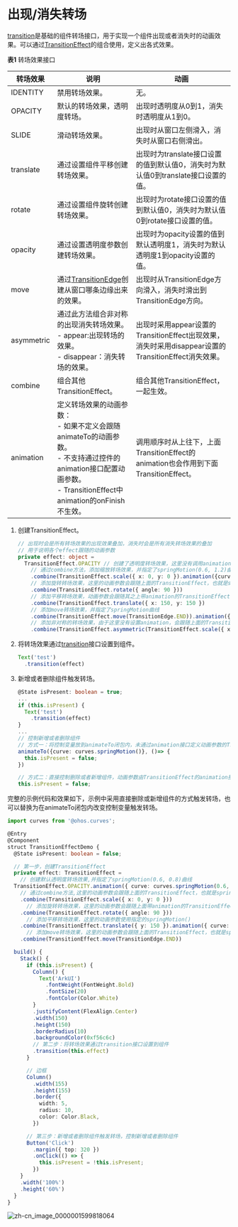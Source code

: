 # 出现/消失转场


[transition](../reference/arkui-ts/ts-transition-animation-component.md)是基础的组件转场接口，用于实现一个组件出现或者消失时的动画效果。可以通过[TransitionEffect](../reference/arkui-ts/ts-transition-animation-component.md#transitioneffect10对象说明)的组合使用，定义出各式效果。


  **表1** 转场效果接口

| 转场效果 | 说明 | 动画 |
| -------- | -------- | -------- |
| IDENTITY | 禁用转场效果。 | 无。 |
| OPACITY | 默认的转场效果，透明度转场。 | 出现时透明度从0到1，消失时透明度从1到0。 |
| SLIDE | 滑动转场效果。 | 出现时从窗口左侧滑入，消失时从窗口右侧滑出。 |
| translate | 通过设置组件平移创建转场效果。 | 出现时为translate接口设置的值到默认值0，消失时为默认值0到translate接口设置的值。 |
| rotate | 通过设置组件旋转创建转场效果。 | 出现时为rotate接口设置的值到默认值0，消失时为默认值0到rotate接口设置的值。 |
| opacity | 通过设置透明度参数创建转场效果。 | 出现时为opacity设置的值到默认透明度1，消失时为默认透明度1到opacity设置的值。 |
| move | 通过[TransitionEdge](../reference/arkui-ts/ts-appendix-enums.md#transitionedge10)创建从窗口哪条边缘出来的效果。 | 出现时从TransitionEdge方向滑入，消失时滑出到TransitionEdge方向。 |
| asymmetric | 通过此方法组合非对称的出现消失转场效果。<br/>- appear:出现转场的效果。<br/>- disappear：消失转场的效果。 | 出现时采用appear设置的TransitionEffect出现效果，消失时采用disappear设置的TransitionEffect消失效果。 |
| combine | 组合其他TransitionEffect。 | 组合其他TransitionEffect，一起生效。 |
| animation | 定义转场效果的动画参数：<br/>-&nbsp;如果不定义会跟随animateTo的动画参数。<br/>-&nbsp;不支持通过控件的animation接口配置动画参数。<br/>-&nbsp;TransitionEffect中animation的onFinish不生效。 | 调用顺序时从上往下，上面TransitionEffect的animation也会作用到下面TransitionEffect。 |


1. 创建TransitionEffect。
  
   ```ts
   // 出现时会是所有转场效果的出现效果叠加，消失时会是所有消失转场效果的叠加
   // 用于说明各个effect跟随的动画参数
   private effect: object =
     TransitionEffect.OPACITY // 创建了透明度转场效果，这里没有调用animation接口，会跟随animateTo的动画参数
       // 通过combine方法，添加缩放转场效果，并指定了springMotion(0.6, 1.2)曲线
       .combine(TransitionEffect.scale({ x: 0, y: 0 }).animation({curve: curves.springMotion(0.6, 1.2) }))
       // 添加旋转转场效果，这里的动画参数会跟随上面的TransitionEffect，也就是springMotion(0.6, 1.2)
       .combine(TransitionEffect.rotate({ angle: 90 }))
       // 添加平移转场效果，动画参数会跟随其之上带animation的TransitionEffect，也就是springMotion(0.6, 1.2)
       .combine(TransitionEffect.translate({ x: 150, y: 150 })
       // 添加move转场效果，并指定了springMotion曲线
       .combine(TransitionEffect.move(TransitionEdge.END)).animation({curve: curves.springMotion()}))
       // 添加非对称的转场效果，由于这里没有设置animation，会跟随上面的TransitionEffect的animation效果，也就是springMotion
       .combine(TransitionEffect.asymmetric(TransitionEffect.scale({ x: 0, y: 0 }), TransitionEffect.rotate({angle: 90})));
   ```

2. 将转场效果通过[transition](../reference/arkui-ts/ts-transition-animation-component.md)接口设置到组件。
  
   ```ts
   Text('test')
     .transition(effect)
   ```

3. 新增或者删除组件触发转场。
  
   ```ts
   @State isPresent: boolean = true;
   ...
   if (this.isPresent) {
     Text('test')
       .transition(effect)
   }
   ...
   // 控制新增或者删除组件
   // 方式一：将控制变量放到animateTo闭包内，未通过animation接口定义动画参数的TransitionEffect将跟随animateTo的动画参数
   animateTo({curve: curves.springMotion()}, ()=> {
     this.isPresent = false;
   })
   
   // 方式二：直接控制删除或者新增组件，动画参数由TransitionEffect的animation接口配置
   this.isPresent = false;
   ```


 完整的示例代码和效果如下，示例中采用直接删除或新增组件的方式触发转场，也可以替换为在animateTo闭包内改变控制变量触发转场。

```ts
import curves from '@ohos.curves';

@Entry
@Component
struct TransitionEffectDemo {
  @State isPresent: boolean = false;

  // 第一步，创建TransitionEffect
  private effect: TransitionEffect =
    // 创建默认透明度转场效果,并指定了springMotion(0.6, 0.8)曲线
  TransitionEffect.OPACITY.animation({ curve: curves.springMotion(0.6, 0.8) })
    // 通过combine方法,这里的动画参数会跟随上面的TransitionEffect，也就是springMotion(0.6, 0.8)
    .combine(TransitionEffect.scale({ x: 0, y: 0 }))
      // 添加旋转转场效果，这里的动画参数会跟随上面带animation的TransitionEffect，也就是springMotion(0.6, 0.8)
    .combine(TransitionEffect.rotate({ angle: 90 }))
      // 添加平移转场效果，这里的动画参数使用指定的springMotion()
    .combine(TransitionEffect.translate({ y: 150 }).animation({ curve: curves.springMotion() }))
      // 添加move转场效果，这里的动画参数会跟随上面的TransitionEffect，也就是springMotion()
    .combine(TransitionEffect.move(TransitionEdge.END))

  build() {
    Stack() {
      if (this.isPresent) {
        Column() {
          Text('ArkUI')
            .fontWeight(FontWeight.Bold)
            .fontSize(20)
            .fontColor(Color.White)
        }
        .justifyContent(FlexAlign.Center)
        .width(150)
        .height(150)
        .borderRadius(10)
        .backgroundColor(0xf56c6c)
        // 第二步：将转场效果通过transition接口设置到组件
        .transition(this.effect)
      }

      // 边框
      Column()
        .width(155)
        .height(155)
        .border({
          width: 5,
          radius: 10,
          color: Color.Black,
        })

      // 第三步：新增或者删除组件触发转场，控制新增或者删除组件
      Button('Click')
        .margin({ top: 320 })
        .onClick(() => {
          this.isPresent = !this.isPresent;
        })
    }
    .width('100%')
    .height('60%')
  }
}
```



![zh-cn_image_0000001599818064](figures/zh-cn_image_0000001599818064.gif)

